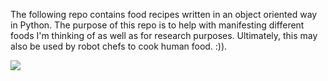 The following repo contains food recipes written in an object oriented way in Python. The purpose of this repo is to help with manifesting different foods I'm thinking of as well as for research purposes. Ultimately, this may also be used by robot chefs to cook human food. :)). 

![](https://i0.wp.com/images-prod.healthline.com/hlcmsresource/images/AN_images/what-is-tofu-1296x728-feature.jpg?w=1155&h=1528)
